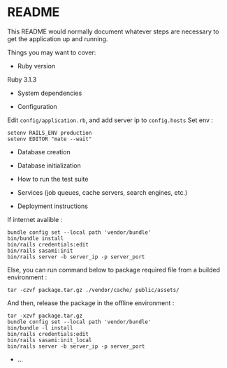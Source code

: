 # README

This README would normally document whatever steps are necessary to get the
application up and running.

Things you may want to cover:

* Ruby version

Ruby 3.1.3

* System dependencies

* Configuration

Edit `config/application.rb`, and add server ip to `config.hosts`
Set env :
```
setenv RAILS_ENV production
setenv EDITOR "mate --wait"
```

* Database creation

* Database initialization

* How to run the test suite

* Services (job queues, cache servers, search engines, etc.)

* Deployment instructions

If internet avalible :
```
bundle config set --local path 'vendor/bundle'
bin/bundle install
bin/rails credentials:edit
bin/rails sasami:init
bin/rails server -b server_ip -p server_port
```
Else, you can run command below to package required file from a builded environment :
```
tar -czvf package.tar.gz ./vendor/cache/ public/assets/
```
And then, release the package in the offline environment :
```
tar -xzvf package.tar.gz
bundle config set --local path 'vendor/bundle'
bin/bundle -l install
bin/rails credentials:edit
bin/rails sasami:init_local
bin/rails server -b server_ip -p server_port
```

* ...
